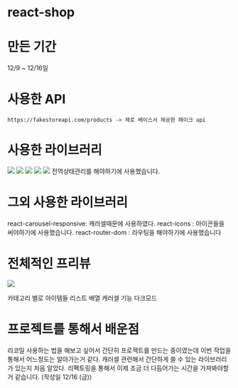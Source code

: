 # react-shop


# 만든 기간
  12/9 ~ 12/16일


# 사용한 API
    https://fakestoreapi.com/products -> 제로 베이스서 제공한 페이크 api

# 사용한 라이브러리
<div>
  <img src="https://img.shields.io/badge/react-61DAFB?style=for-the-badge&logo=react&logoColor=black">
  <img src="https://img.shields.io/badge/typescript-3178C6?style=for-the-badge&logo=typescript&logoColor=white">
  <img src="https://img.shields.io/badge/tailwind-06B6D4?style=for-the-badge&logo=tailwindCss&logoColor=black">
   <img src="https://img.shields.io/badge/tailwind-646CFF?style=for-the-badge&logo=vite&logoColor=black"> 
   <img src="https://img.shields.io/badge/recoil-0075EB?style=for-the-badge&logo=recoil&logoColor=black">  전역상태관리를 해야하기에 사용했습니다.
</div>

# 그외 사용한 라이브러리
  react-carousel-responsive: 캐러셀때문에 사용하였다.
  react-icons : 아이콘들을 써야하기에 사용했습니다.
  react-router-dom : 라우팅을 해야하기에 사용했습니다
  
# 전체적인 프리뷰

 <img src="https://user-images.githubusercontent.com/92585734/208072170-99f5501c-14ed-44c0-b300-bd8d1848f98f.gif"> 

  카테고리 별로 아이템들 리스트 배열 
  캐러셀 기능 
  다크모드
  
# 프로젝트를 통해서 배운점
  리코일 사용하는 법을 해보고 싶어서 간단히 프로젝트를 만드는 중이였는데 이번 작업을 통해서 어느정도는 알아가는거 같다.
  캐러셀 관련해서 간단하게 쓸 수 있는 라이브러리가 있는지 처음 알았다.
  리펙토링을 통해서 이제 조금 더 다듬어가는 시간을 가져봐야할거 같습니다. (작성일 12/16 (금))
